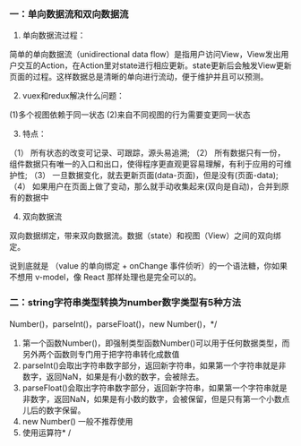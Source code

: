 ### 一：单向数据流和双向数据流

1. 单向数据流过程：

简单的单向数据流（unidirectional data flow）是指用户访问View，View发出用户交互的Action，在Action里对state进行相应更新。state更新后会触发View更新页面的过程。这样数据总是清晰的单向进行流动，便于维护并且可以预测。

2. vuex和redux解决什么问题：

(1)多个视图依赖于同一状态
(2)来自不同视图的行为需要变更同一状态

3. 特点：

（1） 所有状态的改变可记录、可跟踪，源头易追溯;
（2） 所有数据只有一份，组件数据只有唯一的入口和出口，使得程序更直观更容易理解，有利于应用的可维护性;
（3） 一旦数据变化，就去更新页面(data-页面)，但是没有(页面-data);
（4） 如果用户在页面上做了变动，那么就手动收集起来(双向是自动)，合并到原有的数据中

4. 双向数据流

双向数据绑定，带来双向数据流。数据（state）和视图（View）之间的双向绑定。

说到底就是 （value 的单向绑定 + onChange 事件侦听）的一个语法糖，你如果不想用 v-model，像 React 那样处理也是完全可以的。

### 二：string字符串类型转换为number数字类型有5种方法

Number()，parseInt()，parseFloat()，new Number()，*/

1. 第一个函数Number()，即强制类型函数Number()可以用于任何数据类型，而另外两个函数则专门用于把字符串转化成数值
2. parseInt()会取出字符串数字部分，返回新字符串，如果第一个字符串就是非数字，返回NaN，如果是有小数的数字，会被除去。
3. parseFloat()会取出字符串数字部分，返回新字符串，如果第一个字符串就是非数字，返回NaN，如果是有小数的数字，会被保留，但是只有第一个小数点儿后的数字保留。
4. new Number() 一般不推荐使用
5. 使用运算符* /